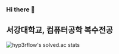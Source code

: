 ### Hi there 👋

## 서강대학교, 컴퓨터공학 복수전공

![hyp3rflow's solved.ac stats](https://github-readme-solvedac.hyp3rflow.vercel.app/api/?handle=sehong1602)
